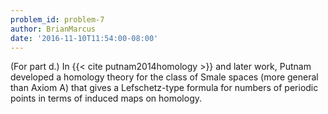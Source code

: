 ```yaml
---
problem_id: problem-7
author: BrianMarcus
date: '2016-11-10T11:54:00-08:00'
---
```

(For part d.) In {{< cite putnam2014homology >}} and later work, Putnam
developed a homology theory for the class of Smale spaces (more general than
Axiom A) that gives a Lefschetz-type formula for numbers of periodic points in
terms of induced maps on homology.

